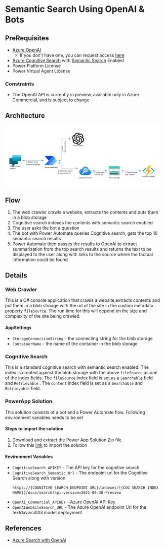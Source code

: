 # Semantic Search Using OpenAI & Bots

## PreRequisites
- [Azure OpenAI](https://learn.microsoft.com/en-us/azure/cognitive-services/openai/quickstart?pivots=programming-language-studio)
  - If you don't have one, you can request access [here](https://aka.ms/oai/access)
- [Azure Cognitive Search](https://learn.microsoft.com/en-us/azure/search/knowledge-store-create-portal) with [Semantic Search](https://learn.microsoft.com/en-us/azure/search/semantic-search-overview) Enabled
- Power Platform License
- Power Virtual Agent License

### Constraints
- The OpenAI API is currently in preview, available only in Azure Commercial, and is subject to change

## Architecture
![Ref Architecture](RefArch.png)

## Flow

1. The web crawler crawls a website, extracts the contents and puts them in a blob storage
2. Cognitive search indexes the contents with semantic search enabled
3. The user asks the bot a question
4. The bot with Power Automate queries Cognitive search, gets the top 10 semantic search results
5. Power Automate then passes the results to OpenAI to extract summarization from the top search results and returns the text to be displayed to the user along with links to the source where the factual information could be found

## Details

### Web Crawler
This is a C# console application that crawls a website,extracts contents and put them in a blob stroage with the url of the site in the custom metadata property `fileSource`. The run time for this will depend on the size and complexity of the site being crawled.

#### AppSettings
- `StorageConnectionString` - the connecting string for the blob storage
- `ContainerName` - the name of the container in the blob storage

### Cognitive Search
This is a standard cognitive search with semantic search enabled. The index is created against the blob storage with the above `fileSource` as one of the index fields.
The `fileSource` index field is set as a `Searchable` field and `Retrievable` . The `content` index field is set as a `Searchable`  and `Retrievable` field.

### PowerApp Solution
This solution consists of a bot and a Power Automate flow. Following environment variables needs to be set

#### Steps to import the solution
1. Download and extract the Power App Solution Zip file
2. Follow this [link](https://learn.microsoft.com/en-us/power-apps/maker/data-platform/import-update-export-solutions) to import the solution

#### Environment Variables

- `CognitiveSearch_APIKEY` - The API key for the cognitive search
- `CognitiveSearch_Semantic_Url` - The endpoint url for the Cognitive Search along with version.
  ```
  https://{COGNITIVE SEARCH ENDPOINT URL}/indexes/{{COG SEARCH INDEX NAME}}/docs/search?api-version=2021-04-30-Preview
  ```
- `OpenAI_Commercial_APIKEY` - Azure OpenAI API Key
- `OpenAIWebSiteSearch_URL` - The Azure OpenAI endpoint Url for the textdavinci003 model deployment

## References
- [Azure Search with OpenAI](https://github.com/Azure-Samples/azure-search-openai-demo)